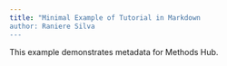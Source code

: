 ```yaml
---
title: "Minimal Example of Tutorial in Markdown
author: Raniere Silva
---
```


This example demonstrates metadata for Methods Hub.